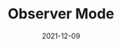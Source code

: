 ---
layout: page
title:  "Observer Mode"
menu_title: "Observer"
published: true
draft: true
date:               2021-12-09
last_modified_at:   
order: 40
---